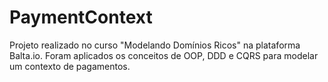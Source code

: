 # PaymentContext

Projeto realizado no curso "Modelando Domínios Ricos" na plataforma Balta.io.
Foram aplicados os conceitos de OOP, DDD e CQRS para modelar um contexto de pagamentos.
